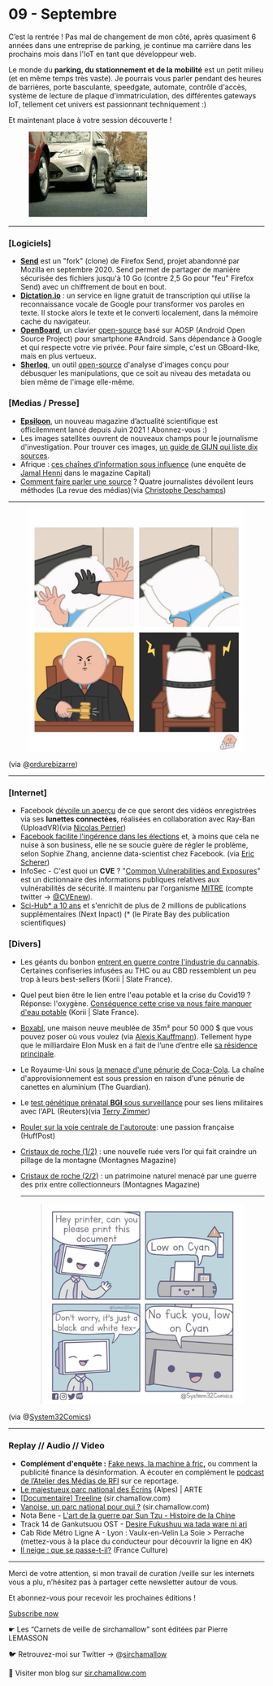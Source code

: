 # 09 - Septembre

C’est la rentrée ! Pas mal de changement de mon côté, après quasiment 6 années dans une entreprise de parking, je continue ma carrière dans les prochains mois dans l'IoT en tant que développeur web.

Le monde du **parking, du stationnement et de la mobilité** est un petit milieu (et en même temps très vaste). Je pourrais vous parler pendant des heures de barrières, porte basculante, speedgate, automate, contrôle d'accès, système de lecture de plaque d'immatriculation, des différentes gateways IoT, tellement cet univers est passionnant techniquement :)

Et maintenant place à votre session découverte !

<figure><img src="../../.gitbook/assets/image (3).png" alt=""><figcaption></figcaption></figure>

***

### \[Logiciels]

* [**Send**](https://send.vis.ee/) est un "fork" (clone) de Firefox Send, projet abandonné par Mozilla en septembre 2020. Send permet de partager de manière sécurisée des fichiers jusqu'à 10 Go (contre 2,5 Go pour "feu" Firefox Send) avec un chiffrement de bout en bout.
* [**Dictation.io**](https://dictation.io/) : un service en ligne gratuit de transcription qui utilise la reconnaissance vocale de Google pour transformer vos paroles en texte. Il stocke alors le texte et le converti localement, dans la mémoire cache du navigateur.
* [**OpenBoard**](https://play.google.com/store/apps/details?id=org.dslul.openboard.inputmethod.latin\&hl=fr), un clavier [open-source](https://github.com/dslul/openboard) basé sur AOSP (Android Open Source Project) pour smartphone #Android. Sans dépendance à Google et qui respecte votre vie privée. Pour faire simple, c'est un GBoard-like, mais en plus vertueux.
* [**Sherloq**](https://inteltechniques.com/blog/2021/08/14/sherloq-an-open-source-image-forensic-toolset/), un outil [open-source](https://github.com/GuidoBartoli/sherloq) d'analyse d'images conçu pour débusquer les manipulations, que ce soit au niveau des metadata ou bien même de l'image elle-même.

### \[Medias / Presse]

* [**Epsiloon**](https://www.epsiloon.com/), un nouveau magazine d’actualité scientifique est officilemment lancé depuis Juin 2021 ! Abonnez-vous :)
* Les images satellites ouvrent de nouveaux champs pour le journalisme d'investigation. Pour trouver ces images, [un guide de GIJN qui liste dix sources](https://gijn.org/guide-pour-trouver-et-utiliser-des-images-satellites/).
* Afrique : [ces chaînes d’information sous influence](https://www.capital.fr/entreprises-marches/afrique-ces-chaines-dinformation-sous-influence-1404744) (une enquête de [Jamal Henni](https://twitter.com/jamalhenni) dans le magazine Capital)
* [Comment faire parler une source](https://larevuedesmedias.ina.fr/comment-faire-parler-source-quatre-journalistes-methodes) ? Quatre journalistes dévoilent leurs méthodes (La revue des médias)(via [Christophe Deschamps](https://twitter.com/crid/status/1399988049887498240))

***

<figure><img src="../../.gitbook/assets/image (4).png" alt=""><figcaption></figcaption></figure>

(via @[ordurebizarre](https://twitter.com/ordurebizarree/status/1409068986189455362/photo/1))

***

### \[Internet]

* Facebook [dévoile un aperçu](https://uploadvr.com/facebook-ray-ban-smartglasses-tease/) de ce que seront des vidéos enregistrées via ses **lunettes connectées**, réalisées en collaboration avec Ray-Ban (UploadVR)(via [Nicolas Perrier](https://www.linkedin.com/posts/nicolasperrier_facebook-teases-ray-ban-smartglasses-recording-activity-6840863129489043456-GOs0))
* [Facebook facilite l'ingérence dans les élections](https://www.technologyreview.com/2021/07/29/1030260/facebook-whistleblower-sophie-zhang-global-political-manipulation/) et, à moins que cela ne nuise à son business, elle ne se soucie guère de régler le problème, selon Sophie Zhang, ancienne data-scientist chez Facebook. (via [Eric Scherer](https://twitter.com/EricScherer/status/1426798458141388807))
* InfoSec - C'est quoi un **CVE** ? "[Common Vulnerabilities and Exposures](https://fr.wikipedia.org/wiki/Common_Vulnerabilities_and_Exposures)" est un dictionnaire des informations publiques relatives aux vulnérabilités de sécurité. Il maintenu par l'organisme [MITRE](http://cve.mitre.org) (compte twitter -> [@CVEnew](https://twitter.com/CVEnew)).
* [Sci-Hub\* a 10 ans](https://www.nextinpact.com/lebrief/47970/sci-hub-a-10-ans-et-senrichit-plus-2-millions-publications-supplementaires) et s'enrichit de plus de 2 millions de publications supplémentaires (Next Inpact) (\* (le Pirate Bay des publication scientifiques)

### \[Divers]

* Les géants du bonbon [entrent en guerre contre l'industrie du cannabis](https://korii.slate.fr/biz/guerre-geants-bonbons-confiserie-contre-industrie-cannabis-thc-cbd-contrefacon-marques). Certaines confiseries infusées au THC ou au CBD ressemblent un peu trop à leurs best-sellers (Korii | Slate France).
* Quel peut bien être le lien entre l'eau potable et la crise du Covid19 ? Réponse: l'oxygène. [Conséquence cette crise va nous faire manquer d'eau potable](https://korii.slate.fr/et-caetera/technologie-sante-covid-19-penurie-eau-potable-oxygene-desinfection-hopitaux-malades) (Korii | Slate France).
* [Boxabl](https://www.boxabl.com/), une maison neuve meublée de 35m² pour 50 000 $ que vous pouvez poser où vous voulez (via [Alexis Kauffmann](https://twitter.com/framaka/status/1410236212179259394)). Tellement hype que le milliardaire Elon Musk en a fait de l’une d’entre elle [sa résidence principale](https://www.boursedirect.fr/fr/actualites/categorie/valeurs-us/elon-musk-dans-une-maison-prefabriquee-a-50-000-boursier-62d803c843bfe36565025e26e38a93dccb007090).
* Le Royaume-Uni sous [la menace d'une pénurie de Coca-Cola](https://www.theguardian.com/business/2021/sep/02/coca-colas-supply-chain-under-pressure-due-to-shortage-of-cans). La chaîne d'approvisionnement est sous pression en raison d'une pénurie de canettes en aluminium (The Guardian).
* Le [test génétique prénatal ](https://www.reuters.com/world/china/bgi-prenatal-gene-test-under-scrutiny-chinese-military-links-2021-09-06/)[**BGI**](https://www.reuters.com/world/china/bgi-prenatal-gene-test-under-scrutiny-chinese-military-links-2021-09-06/)[ sous surveillance](https://www.reuters.com/world/china/bgi-prenatal-gene-test-under-scrutiny-chinese-military-links-2021-09-06/) pour ses liens militaires avec l'APL (Reuters)(via [Terry Zimmer](https://twitter.com/terryzim/status/1435239980218175491))
* [Rouler sur la voie centrale de l'autoroute](https://www.huffingtonpost.fr/entry/rouler-sur-la-voie-centrale-de-lautoroute-une-passion-francaise_fr_6116457be4b0454ed70c94c5): une passion française (HuffPost)
* [Cristaux de roche (1/2)](https://www.montagnes-magazine.com/actus-cristaux-roche-1-2-nouvelle-ruee-vers-or-fait-craindre-pillage-montagne) : une nouvelle ruée vers l’or qui fait craindre un pillage de la montagne (Montagnes Magazine)
*   [Cristaux de roche (2/2)](https://www.montagnes-magazine.com/actus-cristaux-roche-2-2-patrimoine-naturel-menace-guerre-prix-entre-collectionneurs) : un patrimoine naturel menacé par une guerre des prix entre collectionneurs (Montagnes Magazine)

    ***



    <figure><img src="../../.gitbook/assets/image (5).png" alt=""><figcaption></figcaption></figure>

(via @[System32Comics](https://twitter.com/System32Comics))

***

### **Replay // Audio // Video**

* **Complément d'enquête :** [Fake news, la machine à fric](https://www.france.tv/france-2/complement-d-enquete/2721737-fake-news-la-machine-a-fric.html)**,** ou comment la publicité finance la désinformation. A écouter en complément le [podcast de l’Atelier des Médias de RFI](https://www.rfi.fr/fr/podcasts/atelier-des-m%C3%A9dias/20210904-fake-news-la-machine-%C3%A0-fric-ou-comment-la-publicit%C3%A9-finance-la-d%C3%A9sinformation) sur ce reportage.
* [Le majestueux parc national des Écrins](https://www.youtube.com/watch?v=3sECfi6mz44) (Alpes) | ARTE
* [\[Documentaire\] Treeline](https://sir.chamallow.com/archives/3633) (sir.chamallow.com)
* [Vanoise, un parc national pour qui ?](https://sir.chamallow.com/archives/3719) (sir.chamallow.com)
* Nota Bene - [L'art de la guerre par Sun Tzu - Histoire de la Chine](https://youtu.be/KCZ2hbm1ZEE)
* Track 14 de Gankutsuou OST - [Desire Fukushuu wa tada ware ni ari](https://www.youtube.com/watch?v=BCqgKYWr_ig)
* Cab Ride Métro Ligne A - Lyon : Vaulx-en-Velin La Soie > Perrache (mettez-vous à la place du conducteur pour découvrir la ligne en 4K)
* [Il neige : que se passe-t-il?](https://www.franceculture.fr/emissions/la-conversation-scientifique/il-neige-que-se-passe-t-il-0) (France Culture)

***

Merci de votre attention, si mon travail de curation /veille sur les internets vous a plu, n’hésitez pas à partager cette newsletter autour de vous.

Et abonnez-vous pour recevoir les prochaines éditions !

[Subscribe now](https://sirchamallow.substack.com/subscribe?)

☛ Les “Carnets de veille de sirchamallow” sont éditées par Pierre LEMASSON

🐦 Retrouvez-moi sur Twitter -> @[sirchamallow](https://twitter.com/sirchamallow)

🌠 Visiter mon blog sur [sir.chamallow.com](http://sir.chamallow.com/)
